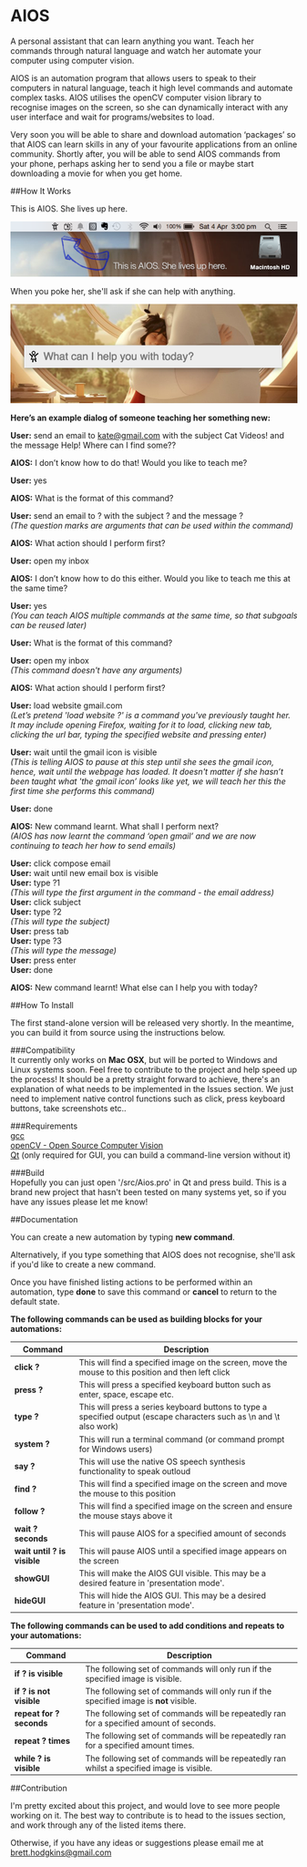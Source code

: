 # AIOS

A personal assistant that can learn anything you want. Teach her commands through natural language and watch her automate your computer using computer vision.

AIOS is an automation program that allows users to speak to their computers in natural language, teach it high level commands and automate complex tasks. AIOS utilises the openCV computer vision library to recognise images on the screen, so she can dynamically interact with any user interface and wait for programs/websites to load.

Very soon you will be able to share and download automation ‘packages’ so that AIOS can learn skills in any of your favourite applications from an online community. Shortly after, you will be able to send AIOS commands from your phone, perhaps asking her to send you a file or maybe start downloading a movie for when you get home.

##How It Works

This is AIOS. She lives up here.

![alt text](screenshots/screenshot1.png "AIOS")

When you poke her, she'll ask if she can help with anything.

![alt text](screenshots/screenshot2.png "Like This.")

**Here’s an example dialog of someone teaching her something new:**

**User:** send an email to kate@gmail.com with the subject Cat Videos! and the message Help! Where can I find some??

**AIOS:** I don’t know how to do that! Would you like to teach me?

**User:** yes

**AIOS:** What is the format of this command?

**User:** send an email to ? with the subject ? and the message ?  
*(The question marks are arguments that can be used within the command)*

**AIOS:** What action should I perform first?

**User:** open my inbox

**AIOS:** I don’t know how to do this either. Would you like to teach me this at the same time?

**User:** yes  
*(You can teach AIOS multiple commands at the same time, so that subgoals can be reused later)*

**User:** What is the format of this command?

**User:** open my inbox  
*(This command doesn't have any arguments)*

**AIOS:** What action should I perform first?

**User:** load website gmail.com  
*(Let’s pretend 'load website ?' is a command you've previously taught her. It may include opening Firefox, waiting for it to load, clicking new tab, clicking the url bar, typing the specified website and pressing enter)*

**User:** wait until the gmail icon is visible  
*(This is telling AIOS to pause at this step until she sees the gmail icon, hence, wait until the webpage has loaded. It doesn't matter if she hasn’t been taught what 'the gmail icon’ looks like yet, we will teach her this the first time she performs this command)*

**User:** done

**AIOS:** New command learnt. What shall I perform next?  
*(AIOS has now learnt the command ‘open gmail’ and we are now continuing to teach her how to send emails)*

**User:** click compose email  
**User:** wait until new email box is visible  
**User:** type ?1  
*(This will type the first argument in the command - the email address)*  
**User:** click subject  
**User:** type ?2  
*(This will type the subject)*  
**User:** press tab  
**User:** type ?3  
*(This will type the message)*  
**User:** press enter  
**User:** done  

**AIOS:** New command learnt! What else can I help you with today?

##How To Install

The first stand-alone version will be released very shortly. In the meantime, you can build it from source using the instructions below.

###Compatibility  
It currently only works on **Mac OSX**, but will be ported to Windows and Linux systems soon. Feel free to contribute to the project and help speed up the process! It should be a pretty straight forward to achieve, there's an explanation of what needs to be implemented in the Issues section. We just need to implement native control functions such as click, press keyboard buttons, take screenshots etc..

###Requirements  
[gcc](https://gcc.gnu.org/)  
[openCV - Open Source Computer Vision](http://opencv.org/)  
[Qt](http://www.qt.io/) (only required for GUI, you can build a command-line version without it)

###Build  
Hopefully you can just open '/src/Aios.pro' in Qt and press build. This is a brand new project that hasn't been tested on many systems yet, so if you have any issues please let me know!

##Documentation

You can create a new automation by typing **new command**.

Alternatively, if you type something that AIOS does not recognise, she'll ask if you'd like to create a new command.

Once you have finished listing actions to be performed within an automation, type **done** to save this command or **cancel** to return to the default state.

**The following commands can be used as building blocks for your automations:**

Command | Description
--- | --- 
**click ?** | This will find a specified image on the screen, move the mouse to this position and then left click  
**press ?** | This will press a specified keyboard button such as enter, space, escape etc.  
**type ?**  | This will press a series keyboard buttons to type a specified output (escape characters such as \n and \t also work) 
**system ?** | This will run a terminal command (or command prompt for Windows users)  
**say ?** | This will use the native OS speech synthesis functionality to speak outloud  
**find ?** | This will find a specified image on the screen and move the mouse to this position  
**follow ?** | This will find a specified image on the screen and ensure the mouse stays above it  
**wait ? seconds** | This will pause AIOS for a specified amount of seconds  
**wait until ? is visible** | This will pause AIOS until a specified image appears on the screen
**showGUI** | This will make the AIOS GUI visible. This may be a desired feature in 'presentation mode'.  
**hideGUI** | This will hide the AIOS GUI. This may be a desired feature in 'presentation mode'.

**The following commands can be used to add conditions and repeats to your automations:**

Command | Description
--- | --- 
**if ? is visible** | The following set of commands will only run if the specified image is visible.  
**if ? is not visible** | The following set of commands will only run if the specified image is **not** visible.  
**repeat for ? seconds** | The following set of commands will be repeatedly ran for a specified amount of seconds.  
**repeat ? times** | The following set of commands will be repeatedly ran for a specified amount times.  
**while ? is visible** | The following set of commands will be repeatedly ran whilst a specified image is visible.

##Contribution

I'm pretty excited about this project, and would love to see more people working on it. The best way to contribute is to head to the issues section, and work through any of the listed items there. 

Otherwise, if you have any ideas or suggestions please email me at brett.hodgkins@gmail.com

